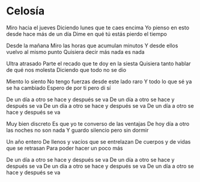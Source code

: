 # Celosía

Miro hacia el jueves
Diciendo lunes que te caes encima
Yo pienso en esto desde hace más de un día
Dime en qué tú estás pierdo el tiempo

Desde la mañana
Miro las horas que acumulan minutos
Y desde ellos vuelvo al mismo punto
Quisiera decir más nada es nada

Ultra atrasado
Parte el recado que te doy en la siesta
Quisiera tanto hablar de qué nos molesta
Diciendo que todo no se dio

Miento lo siento
No tengo fuerzas desde este lado raro
Y todo lo que sé ya se ha cambiado
Espero de por ti pero di sí

De un día a otro se hace y después se va
De un día a otro se hace y después se va
De un día a otro se hace y después se va
De un día a otro se hace y después se va

Muy bien discreto
Es que yo te converso de las ventajas
De hoy día a otro las noches no son nada
Y guardo silencio pero sin dormir

Un año entero
De llenos y vacíos que se entrelazan
De cuerpos y de vidas que se retrasan
Para poder hacer un poco más

De un día a otro se hace y después se va
De un día a otro se hace y después se va
De un día a otro se hace y después se va
De un día a otro se hace y después se va
